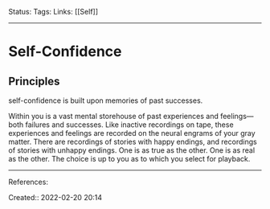 Status: 
Tags: 
Links: [[Self]]
___

# Self-Confidence
## Principles
self-confidence is built upon memories of past successes. 

Within you is a vast mental storehouse of past experiences and feelings—both failures and successes. Like inactive recordings on tape, these experiences and feelings are recorded on the neural engrams of your gray matter. There are recordings of stories with happy endings, and recordings of stories with unhappy endings. One is as true as the other. One is as real as the other. The choice is up to you as to which you select for playback.
___
References:

Created:: 2022-02-20 20:14
